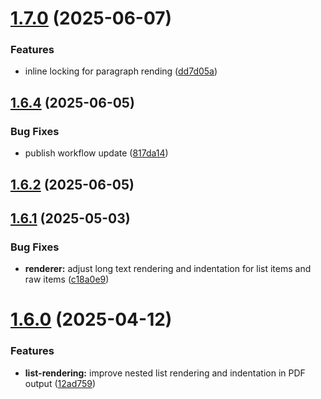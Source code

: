 # [1.7.0](https://github.com/JeelGajera/jspdf-md-renderer/compare/v1.6.4...v1.7.0) (2025-06-07)


### Features

* inline locking for paragraph  rending ([dd7d05a](https://github.com/JeelGajera/jspdf-md-renderer/commit/dd7d05a75bbd7dd51ccef10918a5b55779a46401))



## [1.6.4](https://github.com/JeelGajera/jspdf-md-renderer/compare/v1.6.2...v1.6.4) (2025-06-05)


### Bug Fixes

* publish workflow update ([817da14](https://github.com/JeelGajera/jspdf-md-renderer/commit/817da14dea28c4ed0353b8d92278d7d459a80958))



## [1.6.2](https://github.com/JeelGajera/jspdf-md-renderer/compare/v1.6.1...v1.6.2) (2025-06-05)



## [1.6.1](https://github.com/JeelGajera/jspdf-md-renderer/compare/v1.6.0...v1.6.1) (2025-05-03)


### Bug Fixes

* **renderer:** adjust long text rendering and indentation for list items and raw items ([c18a0e9](https://github.com/JeelGajera/jspdf-md-renderer/commit/c18a0e9294cdb0c61eac73988253820822e9005e))



# [1.6.0](https://github.com/JeelGajera/jspdf-md-renderer/compare/v1.5.1...v1.6.0) (2025-04-12)


### Features

* **list-rendering:** improve nested list rendering and indentation in PDF output ([12ad759](https://github.com/JeelGajera/jspdf-md-renderer/commit/12ad75980ee3b0b958e1eef079abc3358ea0603d))



